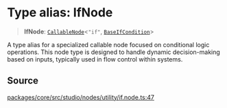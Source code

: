 # Type alias: IfNode

> **IfNode**: [`CallableNode`](../../../interfaces/CallableNode.md)\<`"if"`, [`BaseIfCondition`](../../../../condition/classes/BaseIfCondition.md)\>

A type alias for a specialized callable node focused on conditional logic operations.
This node type is designed to handle dynamic decision-making based on inputs,
typically used in flow control within systems.

## Source

[packages/core/src/studio/nodes/utility/if.node.ts:47](https://github.com/VictorS67/encre/blob/c09849eb59af073bf23be826a912f2ba4f635f93/packages/core/src/studio/nodes/utility/if.node.ts#L47)
